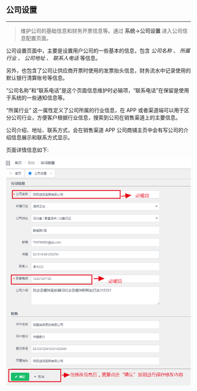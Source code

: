 ## 公司设置

---

> 维护公司的基础信息和财务开票信息等。通过 **系统->公司设置** 进入公司信息配置页面。

公司设置页面中，主要是设置用户公司的一些基本的信息，包含 _公司名称_ 、 _所属行业_ 、 _公司地址_ 、 _联系人电话_ 等信息。

另外，也包含了公司让供应商开票时使用的发票抬头信息，财务流水中记录使用的默认银行清算账号等信息。

“公司名称”和“联系电话”是这个页面信息维护时必输项，“联系电话”在保留是使用于系统的一些通知信息等。

“所属行业” 这一属性定义了公司所属的行业信息，在 APP 或者渠道端可以用于区分公司行业，方便客户根据行业信息，搜索到公司在销售渠道上的主要信息。

公司介绍、地址、联系方式，会在销售渠道 APP 公司商铺主页中会有写公司的介绍信息展示和联系方式显示。

页面详情信息如下:

[![demo-image](./image/company-detail.png)]()
